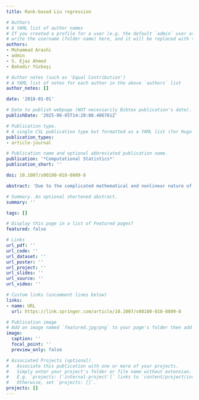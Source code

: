 ```yaml
---
title: Rank-based Liu regression

# Authors
# A YAML list of author names
# If you created a profile for a user (e.g. the default `admin` user at `content/authors/admin/`), 
# write the username (folder name) here, and it will be replaced with their full name and linked to their profile.
authors:
- Mohammad Arashi
- admin
- S. Ejaz Ahmed 
- Bahadır Yüzbaşı

# Author notes (such as 'Equal Contribution')
# A YAML list of notes for each author in the above `authors` list
author_notes: []

date: '2018-01-01'

# Date to publish webpage (NOT necessarily Bibtex publication's date).
publishDate: '2025-06-05T14:28:08.486761Z'

# Publication type.
# A single CSL publication type but formatted as a YAML list (for Hugo requirements).
publication_types:
- article-journal

# Publication name and optional abbreviated publication name.
publication: '*Computational Statistics*'
publication_short: ''

doi: 10.1007/s00180-018-0809-8

abstract: 'Due to the complicated mathematical and nonlinear nature of ridge regression estimator, Liu (Linear-Unified) estimator has been received much attention as a useful method to overcome the weakness of the least square estimator, in the presence of multicollinearity. In situations where in the linear model, errors are far away from normal or the data contain some outliers, the construction of Liu estimator can be revisited using a rank-based score test, in the line of robust regression. In this paper, we define the Liu-type rank-based and restricted Liu-type rank-based estimators when a sub-space restriction on the parameter of interest holds. Accordingly, some improved estimators are defined and their asymptotic distributional properties are investigated. The conditions of superiority of the proposed estimators for the biasing parameter are given. Some numerical computations support the findings of the paper.'

# Summary. An optional shortened abstract.
summary: ''

tags: []

# Display this page in a list of Featured pages?
featured: false

# Links
url_pdf: ''
url_code: ''
url_dataset: ''
url_poster: ''
url_project: ''
url_slides: ''
url_source: ''
url_video: ''

# Custom links (uncomment lines below)
links:
- name: URL
  url: https://link.springer.com/article/10.1007/s00180-018-0809-8

# Publication image
# Add an image named `featured.jpg/png` to your page's folder then add a caption below.
image:
  caption: ''
  focal_point: ''
  preview_only: false

# Associated Projects (optional).
#   Associate this publication with one or more of your projects.
#   Simply enter your project's folder or file name without extension.
#   E.g. `projects: ['internal-project']` links to `content/project/internal-project/index.md`.
#   Otherwise, set `projects: []`.
projects: []
---
```


